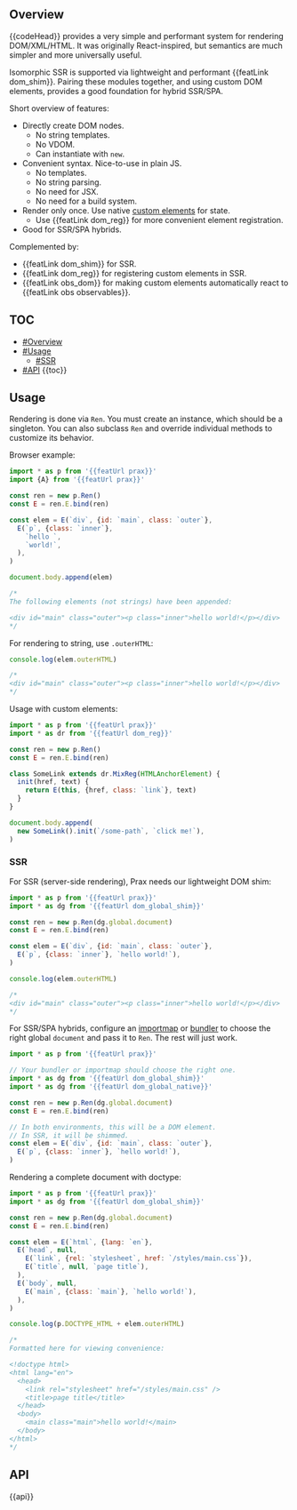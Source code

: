 ## Overview

{{codeHead}} provides a very simple and performant system for rendering DOM/XML/HTML. It was originally React-inspired, but semantics are much simpler and more universally useful.

Isomorphic SSR is supported via lightweight and performant {{featLink dom_shim}}. Pairing these modules together, and using custom DOM elements, provides a good foundation for hybrid SSR/SPA.

Short overview of features:

  * Directly create DOM nodes.
    * No string templates.
    * No VDOM.
    * Can instantiate with `new`.
  * Convenient syntax. Nice-to-use in plain JS.
    * No templates.
    * No string parsing.
    * No need for JSX.
    * No need for a build system.
  * Render only once. Use native [custom elements](https://developer.mozilla.org/en-US/docs/Web/Web_Components/Using_custom_elements) for state.
    * Use {{featLink dom_reg}} for more convenient element registration.
  * Good for SSR/SPA hybrids.

Complemented by:

  * {{featLink dom_shim}} for SSR.
  * {{featLink dom_reg}} for registering custom elements in SSR.
  * {{featLink obs_dom}} for making custom elements automatically react to {{featLink obs observables}}.

## TOC

* [#Overview](#overview)
* [#Usage](#usage)
  * [#SSR](#ssr)
* [#API](#api)
{{toc}}

## Usage

Rendering is done via `Ren`. You must create an instance, which should be a singleton. You can also subclass `Ren` and override individual methods to customize its behavior.

Browser example:

```js
import * as p from '{{featUrl prax}}'
import {A} from '{{featUrl prax}}'

const ren = new p.Ren()
const E = ren.E.bind(ren)

const elem = E(`div`, {id: `main`, class: `outer`},
  E(`p`, {class: `inner`},
    `hello `,
    `world!`,
  ),
)

document.body.append(elem)

/*
The following elements (not strings) have been appended:

<div id="main" class="outer"><p class="inner">hello world!</p></div>
*/
```

For rendering to string, use `.outerHTML`:

```js
console.log(elem.outerHTML)

/*
<div id="main" class="outer"><p class="inner">hello world!</p></div>
*/
```

Usage with custom elements:

```js
import * as p from '{{featUrl prax}}'
import * as dr from '{{featUrl dom_reg}}'

const ren = new p.Ren()
const E = ren.E.bind(ren)

class SomeLink extends dr.MixReg(HTMLAnchorElement) {
  init(href, text) {
    return E(this, {href, class: `link`}, text)
  }
}

document.body.append(
  new SomeLink().init(`/some-path`, `click me!`),
)
```

### SSR

For SSR (server-side rendering), Prax needs our lightweight DOM shim:

```js
import * as p from '{{featUrl prax}}'
import * as dg from '{{featUrl dom_global_shim}}'

const ren = new p.Ren(dg.global.document)
const E = ren.E.bind(ren)

const elem = E(`div`, {id: `main`, class: `outer`},
  E(`p`, {class: `inner`}, `hello world!`),
)

console.log(elem.outerHTML)

/*
<div id="main" class="outer"><p class="inner">hello world!</p></div>
*/
```

For SSR/SPA hybrids, configure an [importmap](https://wicg.github.io/import-maps/) or [bundler](https://esbuild.github.io) to choose the right global `document` and pass it to `Ren`. The rest will just work.

```js
import * as p from '{{featUrl prax}}'

// Your bundler or importmap should choose the right one.
import * as dg from '{{featUrl dom_global_shim}}'
import * as dg from '{{featUrl dom_global_native}}'

const ren = new p.Ren(dg.global.document)
const E = ren.E.bind(ren)

// In both environments, this will be a DOM element.
// In SSR, it will be shimmed.
const elem = E(`div`, {id: `main`, class: `outer`},
  E(`p`, {class: `inner`}, `hello world!`),
)
```

Rendering a complete document with doctype:

```js
import * as p from '{{featUrl prax}}'
import * as dg from '{{featUrl dom_global_shim}}'

const ren = new p.Ren(dg.global.document)
const E = ren.E.bind(ren)

const elem = E(`html`, {lang: `en`},
  E(`head`, null,
    E(`link`, {rel: `stylesheet`, href: `/styles/main.css`}),
    E(`title`, null, `page title`),
  ),
  E(`body`, null,
    E(`main`, {class: `main`}, `hello world!`),
  ),
)

console.log(p.DOCTYPE_HTML + elem.outerHTML)

/*
Formatted here for viewing convenience:

<!doctype html>
<html lang="en">
  <head>
    <link rel="stylesheet" href="/styles/main.css" />
    <title>page title</title>
  </head>
  <body>
    <main class="main">hello world!</main>
  </body>
</html>
*/
```

## API

{{api}}
